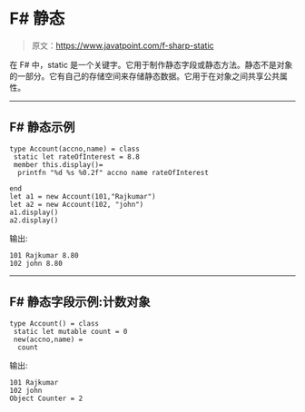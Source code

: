 # F# 静态

> 原文：<https://www.javatpoint.com/f-sharp-static>

在 F# 中，static 是一个关键字。它用于制作静态字段或静态方法。静态不是对象的一部分。它有自己的存储空间来存储静态数据。它用于在对象之间共享公共属性。

* * *

## F# 静态示例

```
type Account(accno,name) = class
 static let rateOfInterest = 8.8
 member this.display()=
  printfn "%d %s %0.2f" accno name rateOfInterest 

end
let a1 = new Account(101,"Rajkumar")
let a2 = new Account(102, "john")
a1.display()
a2.display()

```

输出:

```
101 Rajkumar 8.80
102 john 8.80

```

* * *

## F# 静态字段示例:计数对象

```
type Account() = class
 static let mutable count = 0
 new(accno,name) =  
  count
```

输出:

```
101 Rajkumar
102 john
Object Counter = 2

```